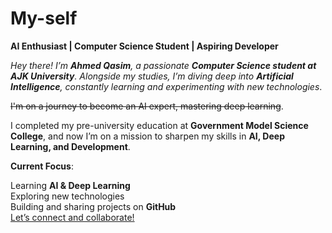 # My-self<br/>
**AI Enthusiast | Computer Science Student | Aspiring Developer**<br/>

*Hey there! I’m **Ahmed Qasim**, a passionate **Computer Science student at AJK University**. Alongside my studies, I’m diving deep into **Artificial Intelligence**, constantly learning and experimenting with new technologies*.<br/>

~~I'm on a journey to become an AI expert, mastering deep learning~~.<br/>

I completed my pre-university education at **Government Model Science College**, and now I’m on a mission to sharpen my skills in **AI, Deep Learning, and Development**.<br/>

 **Current Focus**:<br/>

Learning **AI & Deep Learning**<br/>
Exploring new technologies <br/>
Building and sharing projects on **GitHub**<br/>
<ins>Let’s connect and collaborate!</ins> <br/>
